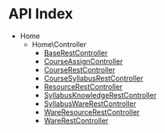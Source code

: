 API Index
=========

* Home
    * Home\Controller
        * [BaseRestController](Home-Controller-BaseRestController.md)
        * [CourseAssignController](Home-Controller-CourseAssignController.md)
        * [CourseRestController](Home-Controller-CourseRestController.md)
        * [CourseSyllabusRestController](Home-Controller-CourseSyllabusRestController.md)
        * [ResourceRestController](Home-Controller-ResourceRestController.md)
        * [SyllabusKnowledgeRestController](Home-Controller-SyllabusKnowledgeRestController.md)
        * [SyllabusWareRestController](Home-Controller-SyllabusWareRestController.md)
        * [WareResourceRestController](Home-Controller-WareResourceRestController.md)
        * [WareRestController](Home-Controller-WareRestController.md)


